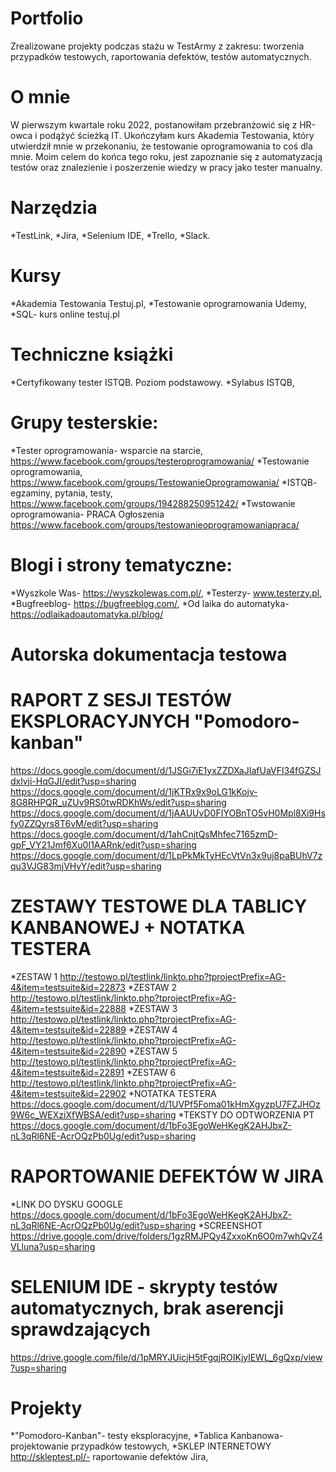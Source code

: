# Portfolio
Zrealizowane projekty podczas stażu w TestArmy z zakresu: tworzenia przypadków testowych, raportowania defektów, testów automatycznych.

# O mnie 
W pierwszym kwartale roku 2022, postanowiłam przebranżowić się z HR-owca i podążyć ścieżką IT. Ukończyłam kurs Akademia Testowania, który utwierdził mnie w przekonaniu, że testowanie oprogramowania to coś dla mnie. Moim celem do końca tego roku, jest zapoznanie się z automatyzacją testów oraz znalezienie i poszerzenie wiedzy w pracy jako tester manualny.

# Narzędzia 
*TestLink, 
*Jira, 
*Selenium IDE, 
*Trello, 
*Slack.

# Kursy 
*Akademia Testowania Testuj.pl,
*Testowanie oprogramowania Udemy, 
*SQL- kurs online testuj.pl

# Techniczne książki 
*Certyfikowany tester ISTQB. Poziom podstawowy. 
*Sylabus ISTQB, 

# Grupy testerskie: 
*Tester oprogramowania- wsparcie na starcie, https://www.facebook.com/groups/testeroprogramowania/
*Testowanie oprogramowania, https://www.facebook.com/groups/TestowanieOprogramowania/
*ISTQB- egzaminy, pytania, testy, https://www.facebook.com/groups/194288250951242/
*Twstowanie oprogramowania- PRACA Ogłoszenia https://www.facebook.com/groups/testowanieoprogramowaniapraca/

# Blogi i strony tematyczne: 
*Wyszkole Was- https://wyszkolewas.com.pl/, 
*Testerzy- www.testerzy.pl, 
*Bugfreeblog- https://bugfreeblog.com/,
*Od laika do automatyka- https://odlaikadoautomatyka.pl/blog/

# Autorska dokumentacja testowa
# RAPORT Z SESJI TESTÓW EKSPLORACYJNYCH "Pomodoro-kanban"
https://docs.google.com/document/d/1JSGi7iE1yxZZDXaJIafUaVFl34fGZSJdxlvji-HqGJI/edit?usp=sharing
https://docs.google.com/document/d/1jKTRx9x9oLG1kKojv-8G8RHPQR_uZUv9RS0twRDKhWs/edit?usp=sharing
https://docs.google.com/document/d/1jAAUUvD0FIYOBnTO5vH0Mpl8Xi9Hsfy0ZZQyrs8T6vM/edit?usp=sharing
https://docs.google.com/document/d/1ahCnjtQsMhfec7165zmD-gpF_VY21Jmf6Xu0I1AARnk/edit?usp=sharing
https://docs.google.com/document/d/1LpPkMkTyHEcVtVn3x9uj8paBUhV7zqu3VJG83mjVHvY/edit?usp=sharing

# ZESTAWY TESTOWE DLA TABLICY KANBANOWEJ + NOTATKA TESTERA 
*ZESTAW 1 http://testowo.pl/testlink/linkto.php?tprojectPrefix=AG-4&item=testsuite&id=22873
*ZESTAW 2 http://testowo.pl/testlink/linkto.php?tprojectPrefix=AG-4&item=testsuite&id=22888
*ZESTAW 3 http://testowo.pl/testlink/linkto.php?tprojectPrefix=AG-4&item=testsuite&id=22889
*ZESTAW 4 http://testowo.pl/testlink/linkto.php?tprojectPrefix=AG-4&item=testsuite&id=22890
*ZESTAW 5 http://testowo.pl/testlink/linkto.php?tprojectPrefix=AG-4&item=testsuite&id=22891
*ZESTAW 6 http://testowo.pl/testlink/linkto.php?tprojectPrefix=AG-4&item=testsuite&id=22902
*NOTATKA TESTERA https://docs.google.com/document/d/1UVPf5Foma01kHmXgyzpU7FZJHOz9W6c_WEXziXfWBSA/edit?usp=sharing
*TEKSTY DO ODTWORZENIA PT https://docs.google.com/document/d/1bFo3EgoWeHKegK2AHJbxZ-nL3qRl6NE-AcrOQzPb0Ug/edit?usp=sharing

# RAPORTOWANIE DEFEKTÓW W JIRA
*LINK DO DYSKU GOOGLE https://docs.google.com/document/d/1bFo3EgoWeHKegK2AHJbxZ-nL3qRl6NE-AcrOQzPb0Ug/edit?usp=sharing
*SCREENSHOT https://drive.google.com/drive/folders/1gzRMJPQy4ZxxoKn6O0m7whQvZ4VLluna?usp=sharing

# SELENIUM IDE - skrypty testów automatycznych, brak aserencji sprawdzających 
https://drive.google.com/file/d/1pMRYJUicjH5tFgqjROIKjylEWL_6gQxp/view?usp=sharing

# Projekty 
*"Pomodoro-Kanban"- testy eksploracyjne, 
*Tablica Kanbanowa- projektowanie przypadków testowych, 
*SKLEP INTERNETOWY http://skleptest.pl/- raportowanie defektów Jira,  
